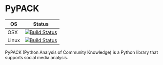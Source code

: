 # PyPACK

| OS    | Status |
|-------|--------|
| OSX   | [![Build Status](https://travis-ci.org/tthatcher95/PyPACK.svg?branch=master)](https://travis-ci.org/tthatcher95/PyPACK) |
|Linux  | [![Build Status](https://travis-ci.org/tthatcher95/PyPACK.svg?branch=master)](https://travis-ci.org/tthatcher95/PyPACK)|

PyPACK (Python Analysis of Community Knowledge) is a Python library that supports social media analysis.
